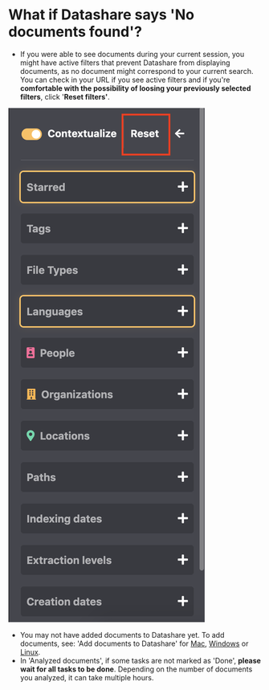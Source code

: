 # What if Datashare says 'No documents found'?

* If you were able to see documents during your current session, you might have active filters that prevent Datashare from displaying documents, as no document might correspond to your current search. You can check in your URL if you see active filters and if you're **comfortable with the possibility of loosing your previously selected filters**, click '**Reset filters'**.

![](../../../.gitbook/assets/reset-button.png)

* You may not have added documents to Datashare yet. To add documents, see: 'Add documents to Datashare' for [Mac](https://icij.gitbook.io/datashare/mac/add-documents-to-datashare-on-mac), [Windows](https://icij.gitbook.io/datashare/windows/add-documents-to-datashare-on-windows) or [Linux](https://icij.gitbook.io/datashare/linux/add-documents-to-datashare-on-linux).
* In 'Analyzed documents', if some tasks are not marked as 'Done', **please wait for all tasks to be done**. Depending on the number of documents you analyzed, it can take multiple hours.
